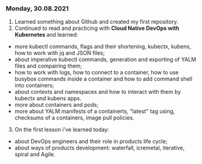 ### Monday, 30.08.2021
1. Learned something about Github and created my first repository.
2. Continued to read and practicing with <b> Cloud Native DevOps with Kubernetes </b> and learned:
* more kubectl commands, flags and their shortening, kubectx, kubens, how to work with jq and JSON files;
* about imperative kubectl commands, generation and exporting of YALM files and compairing them;
* how to work with logs, how to connect to a container, how to use busybox commands inside a container and how to add command shell into containers;
* about contexts and namespaces and how to interact with them by kubectx and kubens apps.
* more about containers and pods;
* more about YALM manifests of a containerts, "latest" tag using, checksums of a containers, image pull policies.
3. On the first lesson i've learned today:
* about DevOps engineers and their role in products life cycle;
* about ways of products development: waterfall, icremetal, iterative, spiral and Agile.
